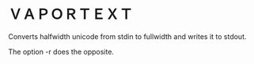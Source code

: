# ＶＡＰＯＲＴＥＸＴ

Converts halfwidth unicode from stdin to fullwidth and writes it to stdout.

The option -r does the opposite.
